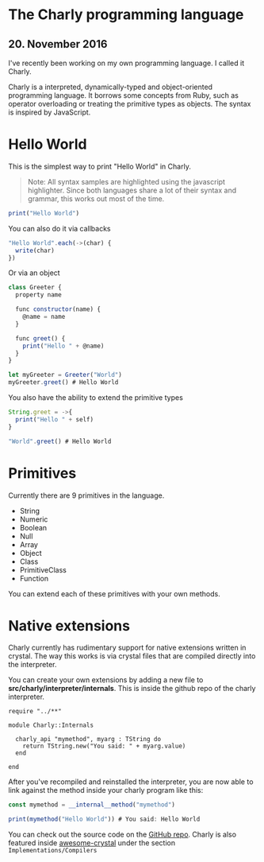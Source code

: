 # The Charly programming language
## 20. November 2016

I've recently been working on my own programming language. I called it Charly.

Charly is a interpreted, dynamically-typed and object-oriented programming language. It borrows some concepts from Ruby, such as operator overloading or treating the primitive types as objects. The syntax is inspired by JavaScript.

# Hello World
This is the simplest way to print "Hello World" in Charly.

> Note: All syntax samples are highlighted using the javascript highlighter. Since both languages share a lot of their syntax and grammar, this works out most of the time.

```javascript
print("Hello World")
```

You can also do it via callbacks

```javascript
"Hello World".each(->(char) {
  write(char)
})
```

Or via an object

```javascript
class Greeter {
  property name

  func constructor(name) {
    @name = name
  }

  func greet() {
    print("Hello " + @name)
  }
}

let myGreeter = Greeter("World")
myGreeter.greet() # Hello World
```

You also have the ability to extend the primitive types

```javascript
String.greet = ->{
  print("Hello " + self)
}

"World".greet() # Hello World
```

# Primitives

Currently there are 9 primitives in the language.

- String
- Numeric
- Boolean
- Null
- Array
- Object
- Class
- PrimitiveClass
- Function

You can extend each of these primitives with your own methods.

# Native extensions

Charly currently has rudimentary support for native extensions written in crystal. The way this works is via crystal files that are compiled directly into the interpreter.

You can create your own extensions by adding a new file to __src/charly/interpreter/internals__. This is inside the github repo of the charly interpreter.

```crystal
require "../**"

module Charly::Internals

  charly_api "mymethod", myarg : TString do
    return TString.new("You said: " + myarg.value)
  end

end
```

After you've recompiled and reinstalled the interpreter, you are now able to link against the method inside your charly program like this:

```javascript
const mymethod = __internal__method("mymethod")

print(mymethod("Hello World")) # You said: Hello World
```

You can check out the source code on the [GitHub repo](https://github.com/KCreate/charly-lang). Charly is also featured inside [awesome-crystal](http://awesome-crystal.com/#awesome-crystal-implementationscompilers) under the section `Implementations/Compilers`
